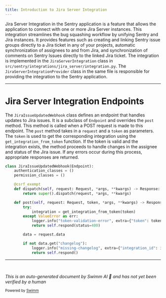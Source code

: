 ```yaml
---
title: Introduction to Jira Server Integration
---
```

Jira Server Integration in the Sentry application is a feature that allows the application to connect with one or more Jira Server instances. This integration streamlines the bug squashing workflow by unifying Sentry and Jira instances. It provides features such as creating and linking Sentry issue groups directly to a Jira ticket in any of your projects, automatic synchronization of assignees to and from Jira, and synchronization of comments on Sentry Issues directly to the linked Jira ticket. The integration is implemented in the `JiraServerIntegration` class in `src/sentry/integrations/jira_server/integration.py`. The `JiraServerIntegrationProvider` class in the same file is responsible for providing the integration to the Sentry application.

<SwmSnippet path="/src/sentry/integrations/jira_server/webhooks.py" line="44">

---

# Jira Server Integration Endpoints

The `JiraIssueUpdatedWebhook` class defines an endpoint that handles updates to Jira issues. It is a subclass of `Endpoint` and overrides the `post` method. This method is called when a POST request is made to this endpoint. The `post` method takes in a `request` and a `token` as parameters. The `token` is used to get the corresponding integration using the `get_integration_from_token` function. If the token is valid and the integration exists, the method proceeds to handle changes in the assignee and status of the Jira issue. If any errors occur during this process, appropriate responses are returned.

```python
class JiraIssueUpdatedWebhook(Endpoint):
    authentication_classes = ()
    permission_classes = ()

    @csrf_exempt
    def dispatch(self, request: Request, *args, **kwargs) -> Response:
        return super().dispatch(request, *args, **kwargs)

    def post(self, request: Request, token, *args, **kwargs) -> Response:
        try:
            integration = get_integration_from_token(token)
        except ValueError as err:
            logger.info("token-validation-error", extra={"token": token, "error": str(err)})
            return self.respond(status=400)

        data = request.data

        if not data.get("changelog"):
            logger.info("missing-changelog", extra={"integration_id": integration.id})
            return self.respond()

```

---

</SwmSnippet>

&nbsp;

*This is an auto-generated document by Swimm AI 🌊 and has not yet been verified by a human*

<SwmMeta version="3.0.0" repo-id="Z2l0aHViJTNBJTNBZGVtby1zZW50cnklM0ElM0Fzd2ltbWlv" repo-name="demo-sentry"><sup>Powered by [Swimm](/)</sup></SwmMeta>
